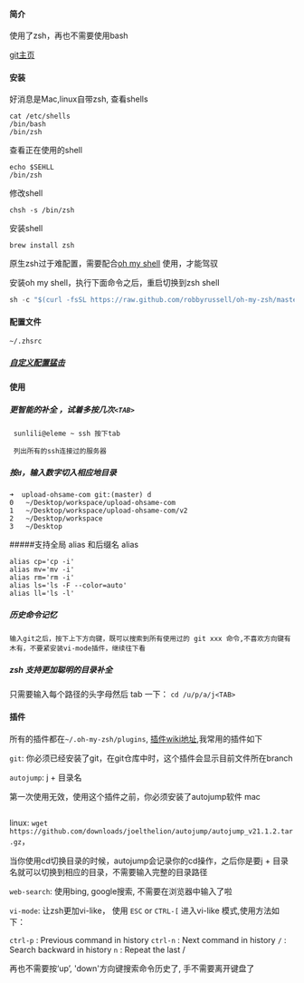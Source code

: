 

#### 简介

使用了zsh，再也不需要使用bash

[git主页](https://github.com/robbyrussell/oh-my-zsh#the-manual-way)

####  安装
好消息是Mac,linux自带zsh, 查看shells

```
cat /etc/shells
/bin/bash
/bin/zsh
```
查看正在使用的shell
```
echo $SEHLL
/bin/zsh
```
修改shell
```
chsh -s /bin/zsh
```
安装shell
```
brew install zsh
```
原生zsh过于难配置，需要配合[oh my shell](https://github.com/robbyrussell/oh-my-zsh) 使用，才能驾驭

安装oh my shell，执行下面命令之后，重启切换到zsh shell

```python
sh -c "$(curl -fsSL https://raw.github.com/robbyrussell/oh-my-zsh/master/tools/install.sh)"
```

#### 配置文件
```
~/.zhsrc
```

##### [自定义配置猛击](http://www.cnblogs.com/ma6174/archive/2012/05/08/2490921.html)


#### 使用

##### 更智能的补全 ，试着多按几次`<TAB>`
```
 sunlili@eleme ~ ssh 按下tab

 列出所有的ssh连接过的服务器
```

##### 按`d`，输入数字切入相应地目录
```
➜  upload-ohsame-com git:(master) d
0   ~/Desktop/workspace/upload-ohsame-com
1   ~/Desktop/workspace/upload-ohsame-com/v2
2   ~/Desktop/workspace
3   ~/Desktop
```

#####支持全局 alias 和后缀名 alias
```
alias cp='cp -i'
alias mv='mv -i'
alias rm='rm -i'
alias ls='ls -F --color=auto'
alias ll='ls -l'
```

##### 历史命令记忆
```
输入git之后，按下上下方向键，既可以搜索到所有使用过的 git xxx 命令,不喜欢方向键有木有，不要紧安装vi-mode插件，继续往下看
```

##### zsh 支持更加聪明的目录补全
 只需要输入每个路径的头字母然后 tab 一下： `cd /u/p/a/j<TAB>`

 #### 插件
 所有的插件都在```~/.oh-my-zsh/plugins```, [插件wiki地址](https://github.com/robbyrussell/oh-my-zsh/wiki/Plugins),我常用的插件如下

 `git`: 你必须已经安装了git，在git仓库中时，这个插件会显示目前文件所在branch

 `autojump`: j + 目录名

 第一次使用无效，使用这个插件之前，你必须安装了autojump软件
 mac
 ```brew install autojump
 ```
 linux:
 `wget https://github.com/downloads/joelthelion/autojump/autojump_v21.1.2.tar.gz`，

 当你使用cd切换目录的时候，autojump会记录你的cd操作，之后你是要j + 目录名就可以切换到相应的目录，不需要输入完整的目录路径


`web-search`: 使用bing, google搜索, 不需要在浏览器中输入了啦

`vi-mode`: 让zsh更加vi-like， 使用 `ESC` or `CTRL-[` 进入vi-like 模式,使用方法如下：

`ctrl-p` : Previous command in history
`ctrl-n` : Next command in history
`/` : Search backward in history
`n` : Repeat the last /

再也不需要按‘up’, 'down'方向键搜索命令历史了, 手不需要离开键盘了

